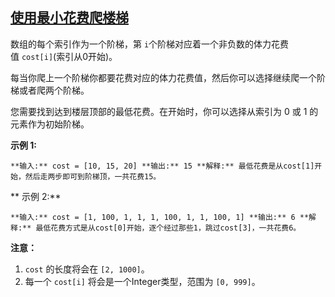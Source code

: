 ## [使用最小花费爬楼梯](https://leetcode-cn.com/problems/min-cost-climbing-stairs/)

数组的每个索引作为一个阶梯，第 `i`个阶梯对应着一个非负数的体力花费值 `cost[i]`(索引从0开始)。

每当你爬上一个阶梯你都要花费对应的体力花费值，然后你可以选择继续爬一个阶梯或者爬两个阶梯。

您需要找到达到楼层顶部的最低花费。在开始时，你可以选择从索引为 0 或 1 的元素作为初始阶梯。

**示例 1:**

`**输入:** cost = [10, 15, 20]
**输出:** 15
**解释:** 最低花费是从cost[1]开始，然后走两步即可到阶梯顶，一共花费15。
`

** 示例 2:**

`**输入:** cost = [1, 100, 1, 1, 1, 100, 1, 1, 100, 1]
**输出:** 6
**解释:** 最低花费方式是从cost[0]开始，逐个经过那些1，跳过cost[3]，一共花费6。
`

**注意：**

1.  `cost` 的长度将会在 `[2, 1000]`。
2.  每一个 `cost[i]` 将会是一个Integer类型，范围为 `[0, 999]`。